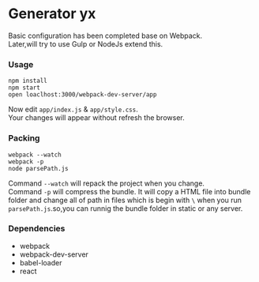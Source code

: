 # Generator yx
Basic configuration has been completed base on Webpack.  
Later,will try to use Gulp or NodeJs extend this.

### Usage

```
npm install
npm start
open loaclhost:3000/webpack-dev-server/app
```

Now edit `app/index.js` & `app/style.css`.  
Your changes will appear without refresh the browser.

### Packing

```
webpack --watch
webpack -p
node parsePath.js
```
Command `--watch` will repack the project when you change.  
Command `-p` will compress the bundle.
It will copy a HTML file into bundle folder and change all of path in files which is begin with `\` when you run `parsePath.js`.so,you can runnig the bundle folder in static or any server.

### Dependencies
* webpack
* webpack-dev-server
* babel-loader
* react
